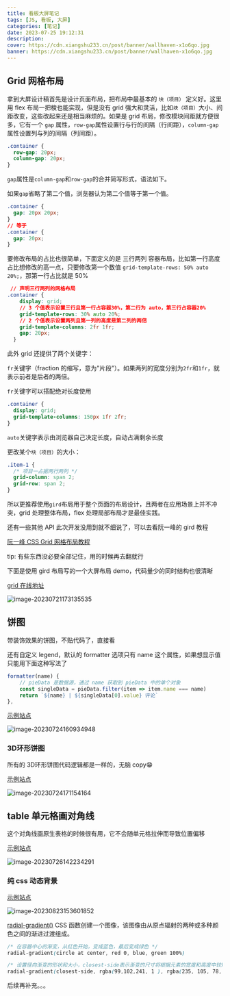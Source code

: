 ```yaml
---
title: 看板大屏笔记
tags: [JS, 看板, 大屏]
categories: [笔记]
date: 2023-07-25 19:12:31
description:
cover: https://cdn.xiangshu233.cn/post/banner/wallhaven-x1o6qo.jpg
banner: https://cdn.xiangshu233.cn/post/banner/wallhaven-x1o6qo.jpg
---
```


## Grid 网格布局

拿到大屏设计稿首先是设计页面布局，把布局中最基本的 `块（项目）` 定义好。这里用 flex 布局一把梭也能实现，但是没有 grid 强大和灵活，比如`块（项目）`大小、间距改变，这些改起来还是相当麻烦的。如果是 grid 布局，修改模块间距就方便很多，它有一个 `gap` 属性，`row-gap`属性设置行与行的间隔（行间距），`column-gap`属性设置列与列的间隔（列间距）。

```css
.container {
  row-gap: 20px;
  column-gap: 20px;
}
```

`gap`属性是`column-gap`和`row-gap`的合并简写形式，语法如下。

如果`gap`省略了第二个值，浏览器认为第二个值等于第一个值。

```css
.container {
  gap: 20px 20px;
}
// 等于
.container {
  gap: 20px;
}
```

要修改布局的占比也很简单，下面定义的是 三行两列 容器布局，比如第一行高度占比想修改的高一点，只要修改第一个数值 `grid-template-rows: 50% auto 20%;`，那第一行占比就是 50%

```css
 // 声明三行两列的网格布局
.container {
    display: grid;
    // 3 个值表示设置三行且第一行占容器30%，第二行为 auto，第三行占容器20%
    grid-template-rows: 30% auto 20%;
    // 2 个值表示设置两列且第一列的高度是第二列的两倍
    grid-template-columns: 2fr 1fr;
    gap: 20px;
  }
```

此外 grid 还提供了两个关键字：

`fr`关键字（fraction 的缩写，意为"片段"）。如果两列的宽度分别为`2fr`和`1fr`，就表示前者是后者的两倍。

`fr`关键字可以搭配绝对长度使用

```css
.container {
  display: grid;
  grid-template-columns: 150px 1fr 2fr;
}
```

`auto`关键字表示由浏览器自己决定长度，自动占满剩余长度

更改某个`块（项目）`的大小：

```css
.item-1 {
  /* 项目一占据两行两列 */
  grid-column: span 2;
  grid-row: span 2;
}
```

所以更推荐使用`gird`布局用于整个页面的布局设计，且两者在应用场景上并不冲突，grid 处理整体布局，flex 处理局部布局才是最佳实践。

还有一些其他 API 此次开发没用到就不细说了，可以去看阮一峰的 gird 教程

[阮一峰 CSS Grid 网格布局教程](https://www.ruanyifeng.com/blog/2019/03/grid-layout-tutorial.html)

tip: 有些东西没必要全部记住，用的时候再去翻就行

下面是使用 gird 布局写的一个大屏布局 demo，代码量少的同时结构也很清晰

[grid 在线地址](https://codepen.io/yanxiazhi/pen/GRwGamY)

![image-20230721173135535](https://fastly.jsdelivr.net/gh/xiangshu233/blogAssets/2023/8/image-20230721173135535.png)

## 饼图

带装饰效果的饼图，不贴代码了，直接看

还有自定义 legend，默认的 formatter 选项只有 name 这个属性，如果想显示值只能用下面这种写法了

```js
formatter(name) {
    // pieData 是数据源，通过 name 获取到 pieData 中的单个对象
    const singleData = pieData.filter(item => item.name === name)
    return `${name} | ${singleData[0].value} 评论`
},
```

[示例站点](http://echarts.zhangmuchen.top/#/detail?cid=bd637-b014-82c7-a37ce-6879ecd1)

![image-20230724160934948](https://fastly.jsdelivr.net/gh/xiangshu233/blogAssets/2023/8/image-20230724160934948.png)

### 3D环形饼图

所有的 3D环形饼图代码逻辑都是一样的，无脑 copy😁

[示例站点](http://echarts.zhangmuchen.top/#/detail?cid=7b90f-5d63-f50b-a6a55-5868b8a6)

![image-20230724171154164](https://fastly.jsdelivr.net/gh/xiangshu233/blogAssets/2023/8/image-20230724171154164.png)

## table 单元格画对角线

这个对角线画原生表格的时候很有用，它不会随单元格拉伸而导致位置偏移

[示例站点](https://codesandbox.io/s/table-dan-yuan-ge-dui-jiao-xian-3qxzkj?file=/src/demo.vue)

![image-20230726142234291](https://fastly.jsdelivr.net/gh/xiangshu233/blogAssets/2023/8/image-20230726142234291.png)

### 纯 css 动态背景

[示例站点](https://codepen.io/yanxiazhi/pen/XWoWdqr)

![image-20230823153601852](https://fastly.jsdelivr.net/gh/xiangshu233/blogAssets/2023/8/tu-chuang-post-img/image-20230823153601852.png)

[radial-gradient()](https://developer.mozilla.org/zh-CN/docs/Web/CSS/gradient/radial-gradient) CSS 函数创建一个图像，该图像由从原点辐射的两种或多种颜色之间的渐进过渡组成。

```css
/* 在容器中心的渐变，从红色开始，变成蓝色，最后变成绿色 */
radial-gradient(circle at center, red 0, blue, green 100%)

/* 设置径向渐变的形状和大小，closest-side表示渐变的尺寸将根据元素的宽度和高度中较短的那一边来确定，以确保整个渐变都能完全覆盖元素。渐变从起始颜色（淡紫色）向结束颜色（淡橙色）过渡 */
radial-gradient(closest-side, rgba(99,102,241, 1 ), rgba(235, 105, 78, 0)),
```

后续再补充。。。
